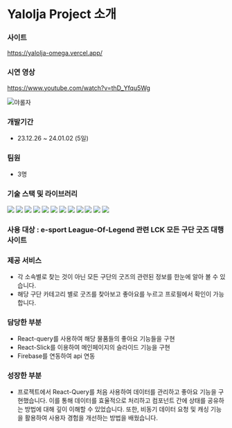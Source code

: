 # Yalolja Project 소개    

### 사이트
https://yalolja-omega.vercel.app/

### 시연 영상
https://www.youtube.com/watch?v=thD_Yfqu5Wg

![야롤자](https://github.com/joonyg/yalolja/assets/90684826/fc1420a5-7472-4422-a5a3-0dd4011c28dc)

### 개발기간  
- 23.12.26 ~ 24.01.02 (5일)
### 팀원 
- 3명
### 기술 스택 및 라이브러리         
<div align=left>
  <img src="https://img.shields.io/badge/html5-E34F26?style=for-the-badge&logo=html5&logoColor=white"> 
  <img src="https://img.shields.io/badge/css-1572B6?style=for-the-badge&logo=css3&logoColor=white"> 
   <img src="https://img.shields.io/badge/styledcomponents-DB7093?style=for-the-badge&logo=styledcomponents&logoColor=white"> 
  <img src="https://img.shields.io/badge/javascript-F7DF1E?style=for-the-badge&logo=javascript&logoColor=black">
  <img src="https://img.shields.io/badge/react-61DAFB?style=for-the-badge&logo=react&logoColor=black"> 
  <img src="https://img.shields.io/badge/recoil-3578E5?style=for-the-badge&logo=recoil&logoColor=white">
   <img src="https://img.shields.io/badge/reactrouter-CA4245?style=for-the-badge&logo=reactrouter&logoColor=black">
  <img src="https://img.shields.io/badge/reactquery-FF4154?style=for-the-badge&logo=reactquery&logoColor=white">
  <img src="https://img.shields.io/badge/github-181717?style=for-the-badge&logo=github&logoColor=white">
  <img src="https://img.shields.io/badge/git-F05032?style=for-the-badge&logo=git&logoColor=white">
  <img src="https://img.shields.io/badge/firebase-FFCA28?style=for-the-badge&logo=firebase&logoColor=white">
  <img src="https://img.shields.io/badge/vercel-A9A9A9?style=for-the-badge&logo=vercel&logoColor=white">
  
</div>

### 사용 대상 : e-sport League-Of-Legend 관련 LCK 모든 구단 굿즈 대행 사이트

### 제공 서비스
- 각 소속별로 찾는 것이 아닌 모든 구단의 굿즈의 관련된 정보를 한눈에 알아 볼 수 있습니다.
- 해당 구단 카테고리 별로 굿즈를 찾아보고 좋아요를 누르고 프로필에서 확인이 가능합니다.

### 담당한 부분
- React-query를 사용하여 해당 물품들의 좋아요 기능들을 구현
- React-Slick를 이용하여 메인페이지의 슬라이드 기능을 구현
- Firebase를 연동하여 api 연동

### 성장한 부분
- 프로젝트에서 React-Query를 처음 사용하여 데이터를 관리하고 좋아요 기능을 구현했습니다. 이를 통해 데이터를 효율적으로 처리하고 컴포넌트 간에 상태를 공유하는 방법에 대해 깊이 이해할 수 있었습니다. 또한, 비동기 데이터 요청 및 캐싱 기능을 활용하여 사용자 경험을 개선하는 방법을 배웠습니다.
